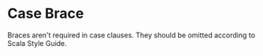 # Case Brace

Braces aren't required in case clauses. They should be omitted according to Scala Style Guide.
